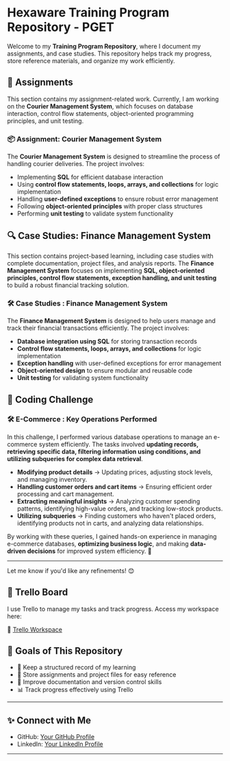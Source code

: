 # Hexaware Training Program Repository  - PGET

Welcome to my **Training Program Repository**, where I document my  assignments, and case studies. This repository helps track my progress, store reference materials, and organize my work efficiently.  



## 📝 **Assignments** 

This section contains my assignment-related work. Currently, I am working on the **Courier Management System**, which focuses on database interaction, control flow statements, object-oriented programming principles, and unit testing.  

### 📦 **Assignment: Courier Management System**  
The **Courier Management System** is designed to streamline the process of handling courier deliveries. The project involves:  
- Implementing **SQL** for efficient database interaction  
- Using **control flow statements, loops, arrays, and collections** for logic implementation  
- Handling **user-defined exceptions** to ensure robust error management  
- Following **object-oriented principles** with proper class structures  
- Performing **unit testing** to validate system functionality

## 🔍 **Case Studies: Finance Management System**  

This section contains project-based learning, including case studies with complete documentation, project files, and analysis reports. The **Finance Management System** focuses on implementing **SQL, object-oriented principles, control flow statements, exception handling, and unit testing** to build a robust financial tracking solution.  

### 🛠 **Case Studies : Finance Management System**  
The **Finance Management System** is designed to help users manage and track their financial transactions efficiently. The project involves:  
- **Database integration using SQL** for storing transaction records  
- **Control flow statements, loops, arrays, and collections** for logic implementation  
- **Exception handling** with user-defined exceptions for error management  
- **Object-oriented design** to ensure modular and reusable code  
- **Unit testing** for validating system functionality

  
## 🛒 **Coding Challenge**  

### 🛠 **E-Commerce : Key Operations Performed**
In this challenge, I performed various database operations to manage an e-commerce system efficiently. The tasks involved **updating records, retrieving specific data, filtering information using conditions, and utilizing subqueries for complex data retrieval**.  

- **Modifying product details** → Updating prices, adjusting stock levels, and managing inventory.  
- **Handling customer orders and cart items** → Ensuring efficient order processing and cart management.  
- **Extracting meaningful insights** → Analyzing customer spending patterns, identifying high-value orders, and tracking low-stock products.  
- **Utilizing subqueries** → Finding customers who haven't placed orders, identifying products not in carts, and analyzing data relationships.  

By working with these queries, I gained hands-on experience in managing e-commerce databases, **optimizing business logic**, and making **data-driven decisions** for improved system efficiency. 🚀  

---

Let me know if you'd like any refinements! 😊

## 📌 **Trello Board**  
I use Trello to manage my tasks and track progress. Access my workspace here:  

🔗 [Trello Workspace](https://trello.com/invite/b/67d27948a43ac3eafe8ab533/ATTI31d7e1201e52bff1fe604b2dce340a06A180F999/hexaware-technical-training)  

## 🎯 **Goals of This Repository**  
- 📖 Keep a structured record of my learning  
- 🔗 Store assignments and project files for easy reference  
- 🚀 Improve documentation and version control skills  
- 📊 Track progress effectively using Trello  

---


## ✨ Connect with Me
- GitHub: [Your GitHub Profile](https://github.com/Reshmika19)
- LinkedIn: [Your LinkedIn Profile](#https://www.linkedin.com/in/reshmika-k-s-19se/)

---

